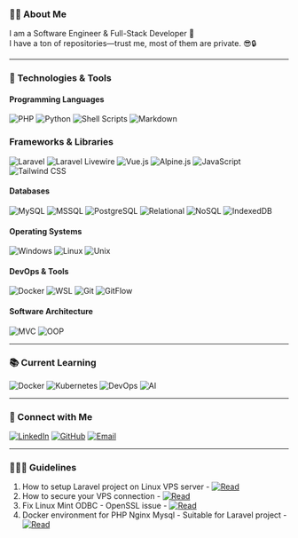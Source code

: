 ### 👩‍🚀 About Me
I am a Software Engineer & Full-Stack Developer 🚀   
I have a ton of repositories—trust me, most of them are private. 😎🔒  

---

### 🚀 Technologies & Tools

#### Programming Languages
![PHP](https://img.shields.io/badge/PHP-777BB4?style=flat&logo=php&logoColor=white)
![Python](https://img.shields.io/badge/Python-3776AB?style=flat&logo=python&logoColor=white)
![Shell Scripts](https://img.shields.io/badge/Shell_Scripts-4EAA25?style=flat&logo=gnu-bash&logoColor=white)
![Markdown](https://img.shields.io/badge/Markdown-000000?style=flat&logo=markdown&logoColor=white)

### Frameworks & Libraries
![Laravel](https://img.shields.io/badge/Laravel-FF2D20?style=flat&logo=laravel&logoColor=white)
![Laravel Livewire](https://img.shields.io/badge/Laravel_Livewire-4E56A6?style=flat&logo=laravel&logoColor=white)
![Vue.js](https://img.shields.io/badge/Vue.js-4FC08D?style=flat&logo=vue.js&logoColor=white)
![Alpine.js](https://img.shields.io/badge/Alpine.js-8BC0D0?style=flat&logo=alpine.js&logoColor=white)
![JavaScript](https://img.shields.io/badge/JavaScript-F7DF1E?style=flat&logo=javascript&logoColor=black)
![Tailwind CSS](https://img.shields.io/badge/Tailwind_CSS-06B6D4?style=flat&logo=tailwind-css&logoColor=white)

#### Databases
![MySQL](https://img.shields.io/badge/MySQL-4479A1?style=flat&logo=mysql&logoColor=white)
![MSSQL](https://img.shields.io/badge/MSSQL-CC2927?style=flat&logo=microsoft-sql-server&logoColor=white)
![PostgreSQL](https://img.shields.io/badge/PostgreSQL-336791?style=flat&logo=postgresql&logoColor=white)
![Relational](https://img.shields.io/badge/Relational-007ACC?style=flat&logo=data:image/png;base64&logoColor=white)
![NoSQL](https://img.shields.io/badge/NoSQL-00C7B7?style=flat&logo=mongodb&logoColor=white)
![IndexedDB](https://img.shields.io/badge/IndexedDB-FFA000?style=flat&logo=indexeddb&logoColor=white)

#### Operating Systems
![Windows](https://img.shields.io/badge/Windows-0078D6?style=flat&logo=windows&logoColor=white)
![Linux](https://img.shields.io/badge/Linux-FCC624?style=flat&logo=linux&logoColor=black)
![Unix](https://img.shields.io/badge/Unix-4EAA25?style=flat&logo=gnu&logoColor=white)

#### DevOps & Tools
![Docker](https://img.shields.io/badge/Docker-2496ED?style=flat&logo=docker&logoColor=white)
![WSL](https://img.shields.io/badge/WSL-4D4D4D?style=flat&logo=windows-terminal&logoColor=white)
![Git](https://img.shields.io/badge/Git-F05032?style=flat&logo=git&logoColor=white)
![GitFlow](https://img.shields.io/badge/GitFlow-29BEB0?style=flat&logo=git&logoColor=white)

#### Software Architecture
![MVC](https://img.shields.io/badge/MVC-008080?style=flat&logo=mvc&logoColor=white)
![OOP](https://img.shields.io/badge/OOP-0078D7?style=flat&logo=data:image/png;base64&logoColor=white)   

---

### 📚 Current Learning
![Docker](https://img.shields.io/badge/Docker-2496ED?style=flat&logo=docker&logoColor=white)
![Kubernetes](https://img.shields.io/badge/Kubernetes-326CE5?style=flat&logo=kubernetes&logoColor=white)
![DevOps](https://img.shields.io/badge/DevOps-FF6F00?style=flat&logo=devops&logoColor=white)
![AI](https://img.shields.io/badge/AI-FF4081?style=flat&logo=ai&logoColor=white)   

---

### 🔗 Connect with Me
[![LinkedIn](https://img.shields.io/badge/LinkedIn-0A66C2?style=flat&logo=linkedin&logoColor=white)](https://my.linkedin.com/in/haqimzuhari)
[![GitHub](https://img.shields.io/badge/GitHub-181717?style=flat&logo=github&logoColor=white)](https://github.com/haqimzuhari)
[![Email](https://img.shields.io/badge/Email-D14836?style=flat&logo=gmail&logoColor=white)](mailto:mhaqimzuhari@gmail.com)

---

### 👨🏼‍💻 Guidelines

1. How to setup Laravel project on Linux VPS server - [![Read](https://img.shields.io/badge/Open-Link-blue)](https://github.com/Haqimzuhari/Haqimzuhari/blob/master/host-laravel-on-linux-vps.md)
2. How to secure your VPS connection - [![Read](https://img.shields.io/badge/Open-Link-blue)](https://github.com/Haqimzuhari/Haqimzuhari/blob/master/secure-vps-connection.md)
3. Fix Linux Mint ODBC - OpenSSL issue - [![Read](https://img.shields.io/badge/Open-Link-blue)](https://github.com/Haqimzuhari/Haqimzuhari/blob/master/update-openssl.md)
4. Docker environment for PHP Nginx Mysql - Suitable for Laravel project - [![Read](https://img.shields.io/badge/Open-Link-blue)](https://github.com/Haqimzuhari/docker-pnxm)
